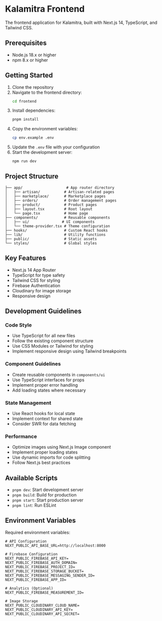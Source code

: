 # Kalamitra Frontend

The frontend application for Kalamitra, built with Next.js 14, TypeScript, and Tailwind CSS.

## Prerequisites

- Node.js 18.x or higher
- npm 8.x or higher

## Getting Started

1. Clone the repository
2. Navigate to the frontend directory:
   ```bash
   cd frontend
   ```
3. Install dependencies:
   ```bash
   pnpm install
   ```
4. Copy the environment variables:
   ```bash
   cp env.example .env
   ```
5. Update the `.env` file with your configuration
6. Start the development server:
   ```bash
   npm run dev
   ```

## Project Structure

```
├── app/                    # App router directory
│   ├── artisan/           # Artisan-related pages
│   ├── marketplace/       # Marketplace pages
│   ├── orders/            # Order management pages
│   ├── product/           # Product pages
│   ├── layout.tsx         # Root layout
│   └── page.tsx           # Home page
├── components/            # Reusable components
│   ├── ui/               # UI components
│   └── theme-provider.tsx # Theme configuration
├── hooks/                 # Custom React hooks
├── lib/                   # Utility functions
├── public/                # Static assets
└── styles/                # Global styles
```

## Key Features

- Next.js 14 App Router
- TypeScript for type safety
- Tailwind CSS for styling
- Firebase Authentication
- Cloudinary for image storage
- Responsive design

## Development Guidelines

### Code Style

- Use TypeScript for all new files
- Follow the existing component structure
- Use CSS Modules or Tailwind for styling
- Implement responsive design using Tailwind breakpoints

### Component Guidelines

- Create reusable components in `components/ui`
- Use TypeScript interfaces for props
- Implement proper error handling
- Add loading states where necessary

### State Management

- Use React hooks for local state
- Implement context for shared state
- Consider SWR for data fetching

### Performance

- Optimize images using Next.js Image component
- Implement proper loading states
- Use dynamic imports for code splitting
- Follow Next.js best practices

## Available Scripts

- `pnpm dev`: Start development server
- `pnpm build`: Build for production
- `pnpm start`: Start production server
- `pnpm lint`: Run ESLint

## Environment Variables

Required environment variables:

```env
# API Configuration
NEXT_PUBLIC_API_BASE_URL=http://localhost:8000

# Firebase Configuration
NEXT_PUBLIC_FIREBASE_API_KEY=
NEXT_PUBLIC_FIREBASE_AUTH_DOMAIN=
NEXT_PUBLIC_FIREBASE_PROJECT_ID=
NEXT_PUBLIC_FIREBASE_STORAGE_BUCKET=
NEXT_PUBLIC_FIREBASE_MESSAGING_SENDER_ID=
NEXT_PUBLIC_FIREBASE_APP_ID=

# Analytics (Optional)
NEXT_PUBLIC_FIREBASE_MEASUREMENT_ID=

# Image Storage
NEXT_PUBLIC_CLOUDINARY_CLOUD_NAME=
NEXT_PUBLIC_CLOUDINARY_API_KEY=
NEXT_PUBLIC_CLOUDINARY_API_SECRET=
```
